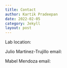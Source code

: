 ```yaml
---
title: Contact
author: Kartik Pradeepan
date: 2022-02-05
category: Jekyll
layout: post
---
```


Lab location:

Julio Martinez-Trujillo email:

Mabel Mendoza email:


